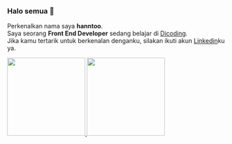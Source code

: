 ### Halo semua 👋

Perkenalkan nama saya **hanntoo**.\
Saya seorang **Front End Developer** sedang belajar di [Dicoding](https://www.dicoding.com/).\
Jika kamu tertarik untuk berkenalan denganku, silakan ikuti akun [Linkedin](https://www.linkedin.com)ku ya.
 
<p align="left">
<a href="https://github.com/hanntoo">
  <img height="180em" src="https://github-readme-stats-eight-theta.vercel.app/api?username=hanntoo&show_icons=true&theme=algolia&include_all_commits=true&count_private=true"/>
  <img height="180em" src="https://github-readme-stats-eight-theta.vercel.app/api/top-langs/?username=hanntoo&layout=compact&langs_count=8&theme=algolia"/>
</a>
</p>
